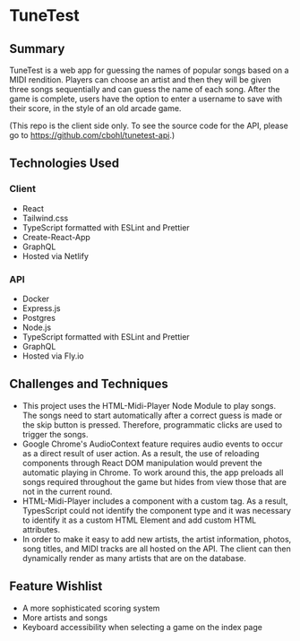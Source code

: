 # TuneTest

## Summary

TuneTest is a web app for guessing the names of popular songs based on a MIDI rendition. Players can choose an artist and then they will be given three songs sequentially and can guess the name of each song. After the game is complete, users have the option to enter a username to save with their score, in the style of an old arcade game.

(This repo is the client side only. To see the source code for the API, please go to https://github.com/cbohl/tunetest-api.)

## Technologies Used

### Client

- React
- Tailwind.css
- TypeScript formatted with ESLint and Prettier
- Create-React-App
- GraphQL
- Hosted via Netlify

### API

- Docker
- Express.js
- Postgres
- Node.js
- TypeScript formatted with ESLint and Prettier
- GraphQL
- Hosted via Fly.io

## Challenges and Techniques

- This project uses the HTML-Midi-Player Node Module to play songs. The songs need to start automatically after a correct guess is made or the skip button is pressed. Therefore, programmatic clicks are used to trigger the songs.
- Google Chrome's AudioContext feature requires audio events to occur as a direct result of user action. As a result, the use of reloading components through React DOM manipulation would prevent the automatic playing in Chrome. To work around this, the app preloads all songs required throughout the game but hides from view those that are not in the current round.
- HTML-Midi-Player includes a component with a custom tag. As a result, TypesScript could not identify the component type and it was necessary to identify it as a custom HTML Element and add custom HTML attributes.
- In order to make it easy to add new artists, the artist information, photos, song titles, and MIDI tracks are all hosted on the API. The client can then dynamically render as many artists that are on the database.

## Feature Wishlist

- A more sophisticated scoring system
- More artists and songs
- Keyboard accessibility when selecting a game on the index page
